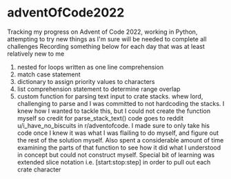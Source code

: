 # adventOfCode2022
Tracking my progress on Advent of Code 2022, working in Python, attempting to try new things as I'm sure will be needed to complete all challenges
Recording something below for each day that was at least relatively new to me
1. nested for loops written as one line comprehension
2. match case statement
3. dictionary to assign priority values to characters
4. list comprehension statement to determine range overlap
5. custom function for parsing text input to crate stacks. whew lord, challenging to parse and I was committed to not hardcoding the stacks. I knew how I wanted to tackle this, but I could not create the function myself so credit for parse_stack_text() code goes to reddit u/i_have_no_biscuits in r/adventofcode. I made sure to only take his code once I knew it was what I was flailing to do myself, and figure out the rest of the solution myself. Also spent a considerable amount of time examining the parts of that function to see how it did what I understood in concept but could not construct myself. Special bit of learning was extended slice notation i.e. \[start:stop:step\] in order to pull out each crate character
